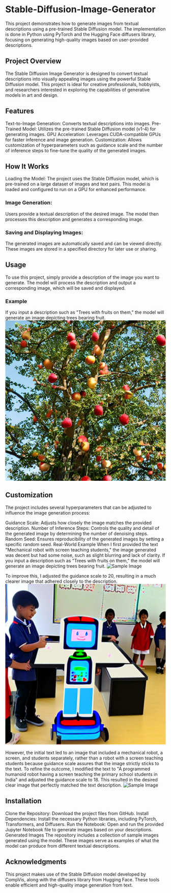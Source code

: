 # Stable-Diffusion-Image-Generator
This project demonstrates how to generate images from textual descriptions using a pre-trained Stable Diffusion model. The implementation is done in Python using PyTorch and the Hugging Face diffusers library, focusing on generating high-quality images based on user-provided descriptions.

## Project Overview
The Stable Diffusion Image Generator is designed to convert textual descriptions into visually appealing images using the powerful Stable Diffusion model. This project is ideal for creative professionals, hobbyists, and researchers interested in exploring the capabilities of generative models in art and design.

## Features
Text-to-Image Generation: Converts textual descriptions into images.
Pre-Trained Model: Utilizes the pre-trained Stable Diffusion model (v1-4) for generating images.
GPU Acceleration: Leverages CUDA-compatible GPUs for faster inference and image generation.
Customization: Allows customization of hyperparameters such as guidance scale and the number of inference steps to fine-tune the quality of the generated images.

## How It Works
Loading the Model: The project uses the Stable Diffusion model, which is pre-trained on a large dataset of images and text pairs. This model is loaded and configured to run on a GPU for enhanced performance.

### Image Generation: 
Users provide a textual description of the desired image. The model then processes this description and generates a corresponding image.

### Saving and Displaying Images: 
The generated images are automatically saved and can be viewed directly. These images are stored in a specified directory for later use or sharing.

## Usage
To use this project, simply provide a description of the image you want to generate. The model will process the description and output a corresponding image, which will be saved and displayed.

### Example
If you input a description such as "Trees with fruits on them," the model will generate an image depicting trees bearing fruit. 
![Sample Image](generated_image.png)


## Customization
The project includes several hyperparameters that can be adjusted to influence the image generation process:

Guidance Scale: Adjusts how closely the image matches the provided description.
Number of Inference Steps: Controls the quality and detail of the generated image by determining the number of denoising steps.
Random Seed: Ensures reproducibility of the generated images by setting a specific random seed.
Real-World Example
When I first provided the text "Mechanical robot with screen teaching students," the image generated was decent but had some noise, such as slight blurring and lack of clarity.
If you input a description such as "Trees with fruits on them," the model will generate an image depicting trees bearing fruit. 
![Sample Image](generated_image(1).png)

To improve this, I adjusted the guidance scale to 20, resulting in a much clearer image that adhered closely to the description.
![Sample Image](enhanced_image.png)

However, the initial text led to an image that included a mechanical robot, a screen, and students separately, rather than a robot with a screen teaching students because guidance scale assures that the image strictly sticks to the text. To refine the outcome, I modified the text to "A programmed humanoid robot having a screen teaching the primary school students in India" and adjusted the guidance scale to 18. This resulted in the desired clear image that perfectly matched the text description.
![Sample Image](enhanced_image(3).png)

## Installation
Clone the Repository: Download the project files from GitHub.
Install Dependencies: Install the necessary Python libraries, including PyTorch, Transformers, and Diffusers.
Run the Notebook: Open and run the provided Jupyter Notebook file to generate images based on your descriptions.
Generated Images
The repository includes a collection of sample images generated using the model. These images serve as examples of what the model can produce from different textual descriptions.

## Acknowledgments
This project makes use of the Stable Diffusion model developed by CompVis, along with the diffusers library from Hugging Face. These tools enable efficient and high-quality image generation from text.
